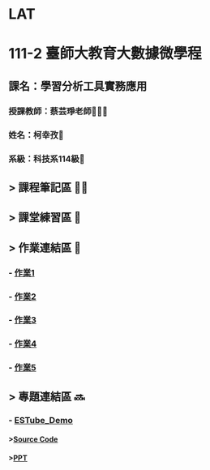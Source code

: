 # LAT
# 111-2 臺師大教育大數據微學程
## 課名：學習分析工具實務應用
### 授課教師：蔡芸琤老師👩🏻‍💻
### 姓名：柯幸孜🌼
### 系級：科技系114級🦁




## > 課程筆記區 ✍🏻
## > 課堂練習區 :book:


## > 作業連結區 :pencil:
###  - [作業1](https://github.com/Hsing-Tzu/LAT/blob/main/%E4%BD%9C%E6%A5%AD%E9%80%A3%E7%B5%90%E5%8D%80/Homework%201/Homework%201.ipynb)
###  - [作業2](https://github.com/Hsing-Tzu/LAT/blob/main/%E4%BD%9C%E6%A5%AD%E9%80%A3%E7%B5%90%E5%8D%80/Homework%202/Homework%202.ipynb)
###  - [作業3](https://github.com/Hsing-Tzu/LAT/blob/main/%E4%BD%9C%E6%A5%AD%E9%80%A3%E7%B5%90%E5%8D%80/Homework%203/Homework%203.ipynb)
###  - [作業4](https://github.com/Hsing-Tzu/LAT/tree/main/%E4%BD%9C%E6%A5%AD%E9%80%A3%E7%B5%90%E5%8D%80/Homework%204)
###  - [作業5](https://github.com/Hsing-Tzu/LAT/tree/main/%E4%BD%9C%E6%A5%AD%E9%80%A3%E7%B5%90%E5%8D%80/Homework%205)

## > 專題連結區 🔜
###  - [ESTube_Demo](https://www.figma.com/proto/MxxlazA7YkrJDzn9hD14Qj/LAT?type=design&node-id=25-94&scaling=min-zoom&page-id=25%3A93&starting-point-node-id=25%3A94)
#### >[Source Code](https://github.com/Hsing-Tzu/LAT/tree/main/%E5%B0%88%E9%A1%8C%E9%80%A3%E7%B5%90%E5%8D%80/Code)
#### >[PPT](https://github.com/Hsing-Tzu/LAT/blob/main/%E5%B0%88%E9%A1%8C%E9%80%A3%E7%B5%90%E5%8D%80/ESTube.pdf)
